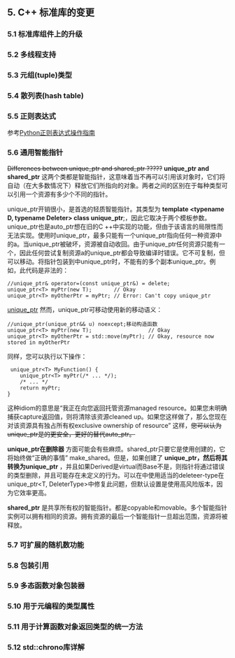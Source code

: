 ﻿## __5. C++ 标准库的变更__ ##

### 5.1 标准库组件上的升级 ###

### 5.2 多线程支持 ###

### 5.3 元组(tuple)类型 ###

### 5.4 散列表(hash table) ###

### 5.5 正则表达式 ###

参考[Python正则表达式操作指南](https://github.com/wshilaji/Cplusplus-Concurrency-In-Action/blob/master/zh/appendix%20C%2B%2B11%20standards/Python%E6%AD%A3%E5%88%99%E8%A1%A8%E8%BE%BE%E5%BC%8F%E6%93%8D%E4%BD%9C%E6%8C%87%E5%8D%97%20-%20Ubuntu%E4%B8%AD%E6%96%87.pdf)

### 5.6 通用智能指针 ###

~~Differences between unique_ptr and shared_ptr ?????~~
__unique_ptr and shared_ptr__  这两个类都是智能指针，这意味着当不再可以引用该对象时，它们将自动（在大多数情况下）释放它们所指向的对象。两者之间的区别在于每种类型可以引用一个资源有多少个不同的指针。

unique_ptr开销很小，是首选的轻质智能指针。其类型为 __template <typename D, typename Deleter> class unique_ptr__;，因此它取决于两个模板参数。unique_ptr也是auto_ptr想在旧的C ++中实现的功能，但由于该语言的局限性而无法实现。使用时unique_ptr，最多只能有一个unique_ptr指向任何一种资源中的a。当unique_ptr被破坏，资源被自动收回。由于unique_ptr任何资源只能有一个，因此任何尝试复制资源a的unique_ptr都会导致编译时错误。它不可复制，但可以移动。将指针包装到中unique_ptr时，不能有的多个副本unique_ptr。例如，此代码是非法的：

    //unique_ptr& operator=(const unique_ptr&) = delete;
    unique_ptr<T> myPtr(new T);       // Okay
    unique_ptr<T> myOtherPtr = myPtr; // Error: Can't copy unique_ptr
    
[unique_ptr](https://github.com/wshilaji/Cplusplus-Concurrency-In-Action/blob/master/zh/appendix%20C%2B%2B11%20standards/pic/5.4.1.png)
然而，unique_ptr可移动使用新的移动语义：

    //unique_ptr(unique_ptr&& u) noexcept;移动构造函数	
    unique_ptr<T> myPtr(new T);                  // Okay
    unique_ptr<T> myOtherPtr = std::move(myPtr); // Okay, resource now stored in myOtherPtr
    
同样，您可以执行以下操作：

     unique_ptr<T> MyFunction() {
        unique_ptr<T> myPtr(/* ... */);
        /* ... */
        return myPtr;
    }

这种idiom的意思是“我正在向您返回托管资源managed resource。如果您未明确捕获capture返回值，则将清除该资源cleaned up。如果您这样做了，那么您现在对该资源具有独占所有权exclusive ownership of resource” 这样，~~您可以认为unique_ptr是的更安全，更好的替代auto_ptr。~~

__unique_ptr在删除器__ 方面可能会有些麻烦。shared_ptr只要它是使用创建的，它将始终做“正确的事情” make_shared。但是，如果创建了 __unique_ptr<Derived>，然后将其转换为unique_ptr<Base>__ ，并且如果Derived是virtual而Base不是，则指针将通过错误的类型删除，并且可能存在未定义的行为。可以在中使用适当的deleteer-type在unique_ptr<T, DeleterType>中修复此问题，但默认设置是使用高风险版本，因为它效率更高。
>
__shared_ptr__ 是共享所有权的智能指针。都是copyable和movable。多个智能指针实例可以拥有相同的资源。拥有资源的最后一个智能指针一旦超出范围，资源将被释放。

### 5.7 可扩展的随机数功能 ###

### 5.8 包装引用 ###

### 5.9 多态函数对象包装器 ###

### 5.10 用于元编程的类型属性 ###

### 5.11 用于计算函数对象返回类型的统一方法 ###

### 5.12 std::chrono库详解 ###
